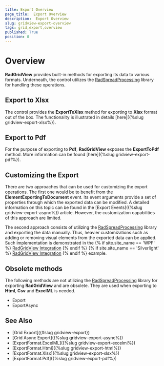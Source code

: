 ```yaml
---
title: Export Overview
page_title:  Export Overview
description:  Export Overview
slug: gridview-export-overview
tags: grid,export,overview
published: True
position: 0
---
```


# Overview

__RadGridView__ provides built-in methods for exporting its data to various formats. Underneath, the control utilizes the [RadSpreadProcessing](https://docs.telerik.com/devtools/document-processing/libraries/radspreadprocessing/overview) library for handling these operations. 

## Export to Xlsx

The control provides the __ExportToXlsx__ method for exporting to __Xlsx__  format out of the box. The functionality is illustrated in details [here]({%slug gridview-export-xlsx%}).

## Export to Pdf

For the purpose of exporting to __Pdf__, __RadGridView__ exposes the __ExportToPdf__ method. More information can be found [here]({%slug gridview-export-pdf%}).

## Customizing the Export

There are two approaches that can be used for customizing the export operations. The first one would be to benefit from the __ElementExportingToDocument__ event. Its event arguments provide a set of properties through which the exported data can be modified. A detailed information on this topic can be found in the [Export Events]({%slug gridview-export-async%}) article. However, the customization capabilities of this approach are limited. 

The second approach consists of utilizing the [RadSpreadProcessing](https://docs.telerik.com/devtools/document-processing/libraries/radspreadprocessing/overview) library and exporting the data manually. Thus, heavier customizations such as adding or removing visual elements from the exported data can be applied. Such implementation is demonstrated in the {% if site.site_name == 'WPF' %} [RadGridView Integration](https://demos.telerik.com/wpf/) {% endif %} {% if site.site_name == 'Silverlight' %} [RadGridView Integration](https://demos.telerik.com/silverlight/#SpreadProcessing/RadGridViewIntegration) {% endif %} example.

## Obsolete methods

The following methods are not utilizing the [RadSpreadProcessing](https://docs.telerik.com/devtools/document-processing/libraries/radspreadprocessing/overview) library for exporting __RadGridView__ and are obsolete. They are used when exporting to __Html__, __Csv__ and __ExcelML__ is needed.

* Export
* ExportAsync

## See Also

 * [Grid Export]({#slug gridview-export})
 * [Grid Async Export]({%slug gridview-export-async%})
 * [ExportFormat.ExcelML]({%slug gridview-export-excelml%})
 * [ExportFormat.Html]({%slug gridview-export-html%}) 
 * [ExportFormat.Xlsx]({%slug gridview-export-xlsx%}) 
 * [ExportFormat.Pdf]({%slug gridview-export-pdf%})
